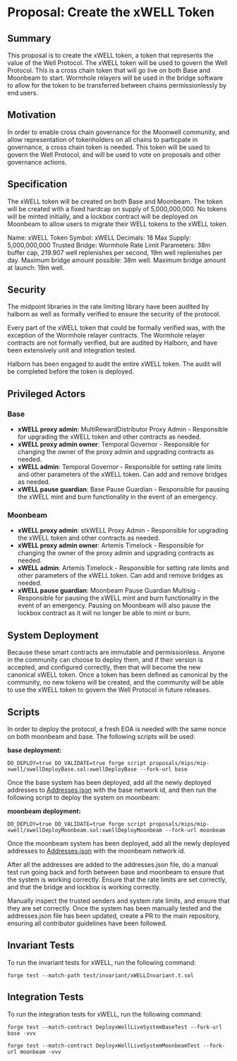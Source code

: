 # Proposal: Create the xWELL Token

## Summary

This proposal is to create the xWELL token, a token that represents the value of
the Well Protocol. The xWELL token will be used to govern the Well Protocol.
This is a cross chain token that will go live on both Base and Moonbeam to
start. Wormhole relayers will be used in the bridge software to allow for the
token to be transferred between chains permissionlessly by end users.

## Motivation

In order to enable cross chain governance for the Moonwell community, and allow
representation of tokenholders on all chains to particpate in governance, a
cross chain token is needed. This token will be used to govern the Well
Protocol, and will be used to vote on proposals and other governance actions.

## Specification

The xWELL token will be created on both Base and Moonbeam. The token will be
created with a fixed hardcap on supply of 5,000,000,000. No tokens will be
minted initially, and a lockbox contract will be deployed on Moonbeam to allow
users to migrate their WELL tokens to the xWELL token.

Name: xWELL Token Symbol: xWELL Decimals: 18 Max Supply: 5,000,000,000 Trusted
Bridge: Wormhole Rate Limit Parameters: 38m buffer cap, 219.907 well replenishes
per second, 19m well replenishes per day. Maximum bridge amount possible: 38m
well. Maximum bridge amount at launch: 19m well.

## Security

The midpoint libraries in the rate limiting library have been audited by halborn
as well as formally verified to ensure the security of the protocol.

Every part of the xWELL token that could be formally verified was, with the
exception of the Wormhole relayer contracts. The Wormhole relayer contracts are
not formally verified, but are audited by Halborn, and have been extensively
unit and integration tested.

Halborn has been engaged to audit the entire xWELL token. The audit will be
completed before the token is deployed.

## Privileged Actors

### Base

- **xWELL proxy admin**: MultiRewardDistributor Proxy Admin - Responsible for
  upgrading the xWELL token and other contracts as needed.
- **xWELL proxy admin owner**: Temporal Governor - Responsible for changing the
  owner of the proxy admin and upgrading contracts as needed.
- **xWELL admin**: Temporal Governor - Responsible for setting rate limits and
  other parameters of the xWELL token. Can add and remove bridges as needed.
- **xWELL pause guardian**: Base Pause Guardian - Responsible for pausing the
  xWELL mint and burn functionality in the event of an emergency.

### Moonbeam

- **xWELL proxy admin**: stkWELL Proxy Admin - Responsible for upgrading the
  xWELL token and other contracts as needed.
- **xWELL proxy admin owner**: Artemis Timelock - Responsible for changing the
  owner of the proxy admin and upgrading contracts as needed.
- **xWELL admin**: Artemis Timelock - Responsible for setting rate limits and
  other parameters of the xWELL token. Can add and remove bridges as needed.
- **xWELL pause guardian**: Moonbeam Pause Guardian Multisig - Responsible for
  pausing the xWELL mint and burn functionality in the event of an emergency.
  Pausing on Moonbeam will also pause the lockbox contract as it will no longer
  be able to mint or burn.

## System Deployment

Because these smart contracts are immutable and permissionless. Anyone in the
community can choose to deploy them, and if their version is accepted, and
configured correctly, then that will become the new canonical xWELL token. Once
a token has been defined as canonical by the community, no new tokens will be
created, and the community will be able to use the xWELL token to govern the
Well Protocol in future releases.

## Scripts

In order to deploy the protocol, a fresh EOA is needed with the same nonce on
both moonbeam and base. The following scripts will be used:

**base deployment:**

```
DO_DEPLOY=true DO_VALIDATE=true forge script proposals/mips/mip-xwell/xwellDeployBase.sol:xwellDeployBase --fork-url base
```

Once the base system has been deployed, add all the newly deployed addresses to
[Addresses.json](./../../../../utils/Addresses.json) with the base network id,
and then run the following script to deploy the system on moonbeam:

**moonbeam deployment:**

```
DO_DEPLOY=true DO_VALIDATE=true forge script proposals/mips/mip-xwell/xwellDeployMoonbeam.sol:xwellDeployMoonbeam --fork-url moonbeam
```

Once the moonbeam system has been deployed, add all the newly deployed addresses
to [Addresses.json](./../../../../utils/Addresses.json) with the moonbeam
network id.

After all the addresses are added to the addresses.json file, do a manual test
run going back and forth between base and moonbeam to ensure that the system is
working correctly. Ensure that the rate limits are set correctly, and that the
bridge and lockbox is working correctly.

Manually inspect the trusted senders and system rate limits, and ensure that
they are set correctly. Once the system has been manually tested and the
addresses.json file has been updated, create a PR to the main repository,
ensuring all contributor guidelines have been followed.

## Invariant Tests

To run the invariant tests for xWELL, run the following command:

```
forge test --match-path test/invariant/xWELLInvariant.t.sol
```

## Integration Tests

To run the integration tests for xWELL, run the following command:

```
forge test --match-contract DeployxWellLiveSystemBaseTest --fork-url base -vvv
```

```
forge test --match-contract DeployxWellLiveSystemMoonbeamTest --fork-url moonbeam -vvv
```
